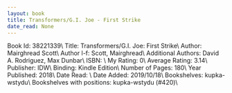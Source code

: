 ```yaml
---
layout: book
title: Transformers/G.I. Joe - First Strike
date_read: None
---
```


Book Id: 38221339\ 
Title: Transformers/G.I. Joe: First Strike\ 
Author: Mairghread Scott\ 
Author l-f: Scott, Mairghread\ 
Additional Authors: David A. Rodriguez, Max Dunbar\ 
ISBN: \ 
My Rating: 0\ 
Average Rating: 3.14\ 
Publisher: IDW\ 
Binding: Kindle Edition\ 
Number of Pages: 180\ 
Year Published: 2018\ 
Date Read: \ 
Date Added: 2019/10/18\ 
Bookshelves: kupka-wstydu\ 
Bookshelves with positions: kupka-wstydu (#420)\ 

